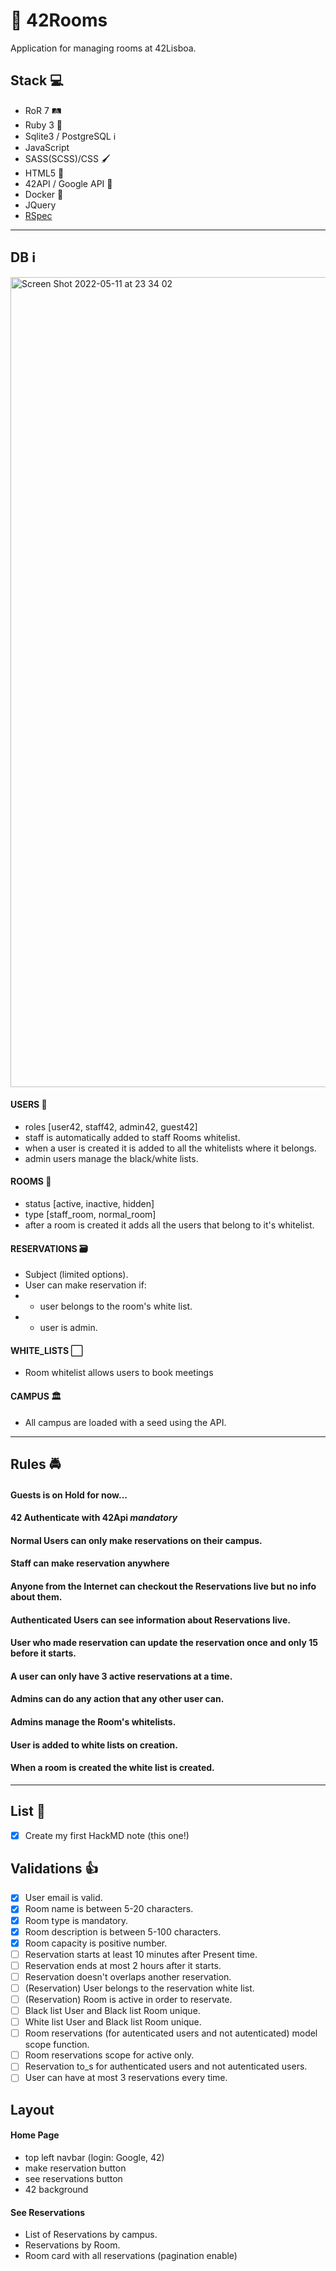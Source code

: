 # :door: 42Rooms  
Application for managing rooms at 42Lisboa.

## Stack :computer: 
- RoR 7 🛤️
- Ruby 3 💎
- Sqlite3 / PostgreSQL ℹ️
- JavaScript
- SASS(SCSS)/CSS 🖌️
- HTML5 📄
- 42API / Google API 🔑
- Docker 🐳
- JQuery
- [RSpec](https://rubydoc.info/gems/rspec-rails)

***

## DB :information_source: 
<img width="1296" alt="Screen Shot 2022-05-11 at 23 34 02" src="https://user-images.githubusercontent.com/28810331/167958597-031e5e6e-5c4d-4478-989b-66dac202861c.png">

#### USERS 🤵
  - roles [user42, staff42, admin42, guest42]
  - staff is automatically added to staff Rooms whitelist.
  - when a user is created it is added to all the whitelists where it belongs.
  - admin users manage the black/white lists.
#### ROOMS 🚪
  - status [active, inactive, hidden]
  - type [staff_room, normal_room]
  - after a room is created it adds all the users that belong to it's whitelist.
#### RESERVATIONS 🗃️
  - Subject (limited options).
  - User can make reservation if:
  - + user belongs to the room's white list.
  - + user is admin.
#### WHITE_LISTS :white_large_square:
  - Room whitelist allows users to book meetings
#### CAMPUS 🏛️
  - All campus are loaded with a seed using the API.

***

## Rules 🚔

#### Guests is on Hold for now...
#### 42 Authenticate with 42Api *mandatory*
#### Normal Users can only make reservations on their campus.
#### Staff can make reservation anywhere
#### Anyone from the Internet can checkout the Reservations live but no info about them.
#### Authenticated Users can see information about Reservations live.
#### User who made reservation can update the reservation once and only 15 before it starts.
#### A user can only have 3 active reservations at a time.
#### Admins can do any action that any other user can.
#### Admins manage the Room's whitelists.
#### User is added to white lists on creation.
#### When a room is created the white list is created.

***

## List :page_with_curl: 
- [x] Create my first HackMD note (this one!)

## Validations :thumbsup:
- [X] User email is valid.
- [X] Room name is between 5-20 characters.
- [X] Room type is mandatory.
- [X] Room description is between 5-100 characters.
- [X] Room capacity is positive number.
- [ ] Reservation starts at least 10 minutes after Present time.
- [ ] Reservation ends at most 2 hours after it starts.
- [ ] Reservation doesn't overlaps another reservation.
- [ ] (Reservation) User belongs to the reservation white list.
- [ ] (Reservation) Room is active in order to reservate.
- [ ] Black list User and Black list Room unique.
- [ ] White list User and Black list Room unique.
- [ ] Room reservations (for autenticated users and not autenticated) model scope function.
- [ ] Room reservations scope for active only.
- [ ] Reservation to_s for authenticated users and not autenticated users.
- [ ] User can have at most 3 reservations every time.
## Layout

#### Home Page 
  - top left navbar (login: Google, 42)
  - make reservation button
  - see reservations button
  - 42 background

#### See Reservations
  - List of Reservations by campus.
  - Reservations by Room.
  - Room card with all reservations (pagination enable)

